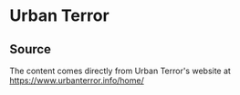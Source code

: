 # Urban Terror

## Source
The content comes directly from Urban Terror's website at
https://www.urbanterror.info/home/


